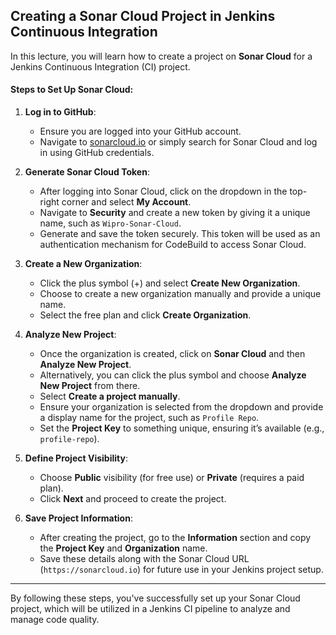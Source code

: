 ## Creating a Sonar Cloud Project in Jenkins Continuous Integration

In this lecture, you will learn how to create a project on **Sonar Cloud** for a Jenkins Continuous Integration (CI) project. 

#### Steps to Set Up Sonar Cloud:

1. **Log in to GitHub**:
   - Ensure you are logged into your GitHub account. 
   - Navigate to [sonarcloud.io](https://sonarcloud.io/) or simply search for Sonar Cloud and log in using GitHub credentials.

2. **Generate Sonar Cloud Token**:
   - After logging into Sonar Cloud, click on the dropdown in the top-right corner and select **My Account**.
   - Navigate to **Security** and create a new token by giving it a unique name, such as `Wipro-Sonar-Cloud`.
   - Generate and save the token securely. This token will be used as an authentication mechanism for CodeBuild to access Sonar Cloud.

3. **Create a New Organization**:
   - Click the plus symbol (+) and select **Create New Organization**.
   - Choose to create a new organization manually and provide a unique name.
   - Select the free plan and click **Create Organization**.

4. **Analyze New Project**:
   - Once the organization is created, click on **Sonar Cloud** and then **Analyze New Project**.
   - Alternatively, you can click the plus symbol and choose **Analyze New Project** from there.
   - Select **Create a project manually**.
   - Ensure your organization is selected from the dropdown and provide a display name for the project, such as `Profile Repo`. 
   - Set the **Project Key** to something unique, ensuring it’s available (e.g., `profile-repo`).

5. **Define Project Visibility**:
   - Choose **Public** visibility (for free use) or **Private** (requires a paid plan). 
   - Click **Next** and proceed to create the project.

6. **Save Project Information**:
   - After creating the project, go to the **Information** section and copy the **Project Key** and **Organization** name.
   - Save these details along with the Sonar Cloud URL (`https://sonarcloud.io`) for future use in your Jenkins project setup.

---

By following these steps, you've successfully set up your Sonar Cloud project, which will be utilized in a Jenkins CI pipeline to analyze and manage code quality.
